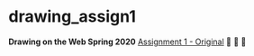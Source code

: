 # drawing_assign1
**Drawing on the Web Spring 2020**
[Assignment 1 - Original](http://i6.cims.nyu.edu/~id673/drawing/hw1/hw1.html)
:tropical_fish: :ocean: :octopus:

